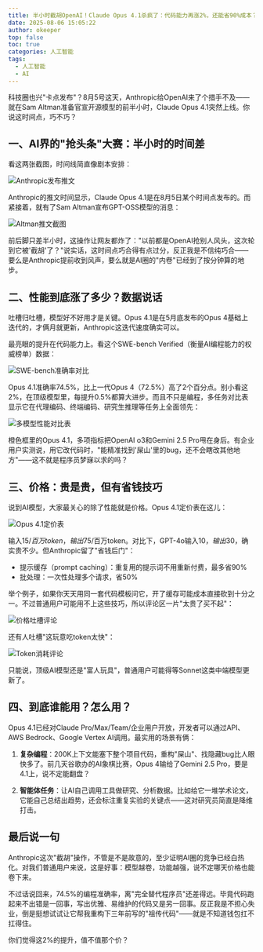 ```yaml
---
title: 半小时截胡OpenAI！Claude Opus 4.1杀疯了：代码能力再涨2%，还能省90%成本？
date: 2025-08-06 15:05:22
author: okeeper
top: false
toc: true
categories: 人工智能
tags:
  - 人工智能
  - AI
---
```


科技圈也兴"卡点发布"？8月5号这天，Anthropic给OpenAI来了个措手不及——就在Sam Altman准备官宣开源模型的前半小时，Claude Opus 4.1突然上线。你说这时间点，巧不巧？


## 一、AI界的"抢头条"大赛：半小时的时间差

看这两张截图，时间线简直像剧本安排：  

![Anthropic发布推文](https://okeeper-blog-images.oss-cn-hangzhou.aliyuncs.com/blog-images/202509/71e8b4312a5ef648b5a8592a3f62e972.png)  

Anthropic的推文时间显示，Claude Opus 4.1是在8月5日某个时间点发布的。而紧接着，就有了Sam Altman宣布GPT-OSS模型的消息：  

![Altman推文截图](https://okeeper-blog-images.oss-cn-hangzhou.aliyuncs.com/blog-images/202509/e0f399b81d6e1430342e4aec8a62eefb.png)  

前后脚只差半小时，这操作让网友都炸了："以前都是OpenAI抢别人风头，这次轮到它被'截胡'了？"说实话，这时间点巧合得有点过分，反正我是不信纯巧合——要么是Anthropic提前收到风声，要么就是AI圈的"内卷"已经到了按分钟算的地步。  


## 二、性能到底涨了多少？数据说话

吐槽归吐槽，模型好不好用才是关键。Opus 4.1是在5月底发布的Opus 4基础上迭代的，才俩月就更新，Anthropic这迭代速度确实可以。  

最亮眼的提升在代码能力上。看这个SWE-bench Verified（衡量AI编程能力的权威榜单）数据：  

![SWE-bench准确率对比](https://okeeper-blog-images.oss-cn-hangzhou.aliyuncs.com/blog-images/202509/a4bda6c777cc0ea57152ae302329d9ba.png)  

Opus 4.1准确率74.5%，比上一代Opus 4（72.5%）高了2个百分点。别小看这2%，在顶级模型里，每提升0.5%都算大进步。而且不只是编程，多任务对比表显示它在代理编码、终端编码、研究生推理等任务上全面领先：  

![多模型性能对比表](https://okeeper-blog-images.oss-cn-hangzhou.aliyuncs.com/blog-images/202509/e6009ee9da46f7a58adfb59026dba94b.png)  

橙色框里的Opus 4.1，多项指标把OpenAI o3和Gemini 2.5 Pro甩在身后。有企业用户实测说，用它改代码时，"能精准找到'屎山'里的bug，还不会瞎改其他地方"——这不就是程序员梦寐以求的吗？  


## 三、价格：贵是贵，但有省钱技巧

说到AI模型，大家最关心的除了性能就是价格。Opus 4.1定价表在这儿：  

![Opus 4.1定价表](https://okeeper-blog-images.oss-cn-hangzhou.aliyuncs.com/blog-images/202509/58fa82a6bac92088e58ac8b53e4e9ffd.png)  

输入$15/百万token，输出$75/百万token。对比下，GPT-4o输入$10，输出$30，确实贵不少。但Anthropic留了"省钱后门"：  

- 提示缓存（prompt caching）：重复用的提示词不用重新付费，最多省90%  
- 批处理：一次性处理多个请求，省50%  

举个例子，如果你天天用同一套代码模板问它，开了缓存可能成本直接砍到十分之一。不过普通用户可能用不上这些技巧，所以评论区一片"太贵了买不起"：  

![价格吐槽评论](https://okeeper-blog-images.oss-cn-hangzhou.aliyuncs.com/blog-images/202509/a10b5f28d858c708dd350117591b8e1b.png)  

还有人吐槽"这玩意吃token太快"：  

![Token消耗评论](https://okeeper-blog-images.oss-cn-hangzhou.aliyuncs.com/blog-images/202509/85018400c839a45eec901f9331a4e2cd.png)  

只能说，顶级AI模型还是"富人玩具"，普通用户可能得等Sonnet这类中端模型更新了。  


## 四、到底谁能用？怎么用？

Opus 4.1已经对Claude Pro/Max/Team/企业用户开放，开发者可以通过API、AWS Bedrock、Google Vertex AI调用。最实用的场景有俩：  

1. **复杂编程**：200K上下文能塞下整个项目代码，重构"屎山"、找隐藏bug比人眼快多了。前几天谷歌办的AI象棋比赛，Opus 4输给了Gemini 2.5 Pro，要是4.1上，说不定能翻盘？  

2. **智能体任务**：让AI自己调用工具做研究、分析数据。比如给它一堆学术论文，它能自己总结出趋势，还会标注重复实验的关键点——这对研究员简直是降维打击。  


## 最后说一句

Anthropic这次"截胡"操作，不管是不是故意的，至少证明AI圈的竞争已经白热化。对我们普通用户来说，这是好事：模型越卷，功能越强，说不定哪天价格也能卷下来。  

不过话说回来，74.5%的编程准确率，离"完全替代程序员"还差得远。毕竟代码跑起来不出错是一回事，写出优雅、易维护的代码又是另一回事。反正我是不担心失业，倒是挺想试试让它帮我重构下三年前写的"祖传代码"——就是不知道钱包扛不扛得住。  

你们觉得这2%的提升，值不值那个价？